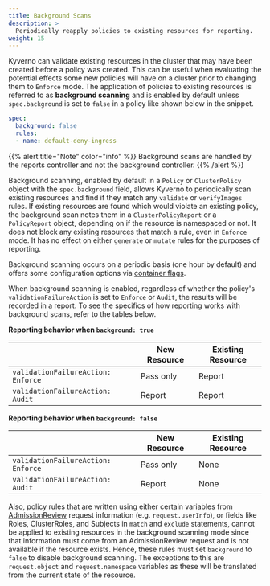 ```yaml
---
title: Background Scans 
description: >
  Periodically reapply policies to existing resources for reporting.
weight: 15
---
```


Kyverno can validate existing resources in the cluster that may have been created before a policy was created. This can be useful when evaluating the potential effects some new policies will have on a cluster prior to changing them to `Enforce` mode. The application of policies to existing resources is referred to as **background scanning** and is enabled by default unless `spec.background` is set to `false` in a policy like shown below in the snippet.

```yaml
spec:
  background: false
  rules:
  - name: default-deny-ingress
```

{{% alert title="Note" color="info" %}}
Background scans are handled by the reports controller and not the background controller.
{{% /alert %}}

Background scanning, enabled by default in a `Policy` or `ClusterPolicy` object with the `spec.background` field, allows Kyverno to periodically scan existing resources and find if they match any `validate` or `verifyImages` rules. If existing resources are found which would violate an existing policy, the background scan notes them in a `ClusterPolicyReport` or a `PolicyReport` object, depending on if the resource is namespaced or not. It does not block any existing resources that match a rule, even in `Enforce` mode. It has no effect on either `generate` or `mutate` rules for the purposes of reporting.

Background scanning occurs on a periodic basis (one hour by default) and offers some configuration options via [container flags](/docs/installation/customization/#container-flags).

When background scanning is enabled, regardless of whether the policy's `validationFailureAction` is set to `Enforce` or `Audit`, the results will be recorded in a report. To see the specifics of how reporting works with background scans, refer to the tables below.

**Reporting behavior when `background: true`**

|                                  | New Resource | Existing Resource |
|----------------------------------|--------------|-------------------|
| `validationFailureAction: Enforce` | Pass only         | Report            |
| `validationFailureAction: Audit`   | Report       | Report            |

**Reporting behavior when `background: false`**

|                                  | New Resource | Existing Resource |
|----------------------------------|--------------|-------------------|
| `validationFailureAction: Enforce` | Pass only         | None              |
| `validationFailureAction: Audit`   | Report       | None              |

Also, policy rules that are written using either certain variables from [AdmissionReview](/docs/writing-policies/variables/#variables-from-admission-review-requests) request information (e.g. `request.userInfo`), or fields like Roles, ClusterRoles, and Subjects in `match` and `exclude` statements, cannot be applied to existing resources in the background scanning mode since that information must come from an AdmissionReview request and is not available if the resource exists. Hence, these rules must set `background` to `false` to disable background scanning. The exceptions to this are `request.object` and `request.namespace` variables as these will be translated from the current state of the resource.
